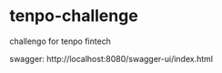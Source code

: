 # tenpo-challenge
 challengo for tenpo fintech



swagger: http://localhost:8080/swagger-ui/index.html